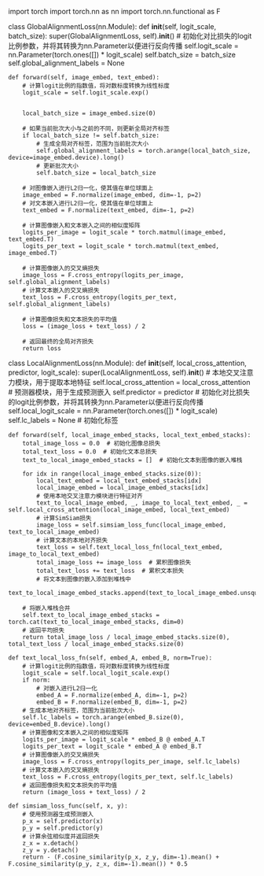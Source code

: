 import torch
import torch.nn as nn
import torch.nn.functional as F

class GlobalAlignmentLoss(nn.Module):
    def __init__(self, logit_scale, batch_size):
        super(GlobalAlignmentLoss, self).__init__()
        # 初始化对比损失的logit比例参数，并将其转换为nn.Parameter以便进行反向传播
        self.logit_scale = nn.Parameter(torch.ones([]) * logit_scale)
        self.batch_size = batch_size
        self.global_alignment_labels = None

    def forward(self, image_embed, text_embed):
        # 计算logit比例的指数值，将对数标度转换为线性标度
        logit_scale = self.logit_scale.exp()
        
        
        local_batch_size = image_embed.size(0)
        
        # 如果当前批次大小与之前的不同，则更新全局对齐标签
        if local_batch_size != self.batch_size:
            # 生成全局对齐标签，范围为当前批次大小
            self.global_alignment_labels = torch.arange(local_batch_size, device=image_embed.device).long()
            # 更新批次大小
            self.batch_size = local_batch_size

        # 对图像嵌入进行L2归一化，使其值在单位球面上
        image_embed = F.normalize(image_embed, dim=-1, p=2)
        # 对文本嵌入进行L2归一化，使其值在单位球面上
        text_embed = F.normalize(text_embed, dim=-1, p=2)

        # 计算图像嵌入和文本嵌入之间的相似度矩阵
        logits_per_image = logit_scale * torch.matmul(image_embed, text_embed.T)
        logits_per_text = logit_scale * torch.matmul(text_embed, image_embed.T)
        
        # 计算图像嵌入的交叉熵损失
        image_loss = F.cross_entropy(logits_per_image, self.global_alignment_labels)
        # 计算文本嵌入的交叉熵损失
        text_loss = F.cross_entropy(logits_per_text, self.global_alignment_labels)
        
        # 计算图像损失和文本损失的平均值
        loss = (image_loss + text_loss) / 2
        
        # 返回最终的全局对齐损失
        return loss

class LocalAlignmentLoss(nn.Module):
    def __init__(self, local_cross_attention, predictor, logit_scale):
        super(LocalAlignmentLoss, self).__init__()
        # 本地交叉注意力模块，用于提取本地特征
        self.local_cross_attention = local_cross_attention
        # 预测器模块，用于生成预测嵌入
        self.predictor = predictor
        # 初始化对比损失的logit比例参数，并将其转换为nn.Parameter以便进行反向传播
        self.local_logit_scale = nn.Parameter(torch.ones([]) * logit_scale)
        self.lc_labels = None  # 初始化标签

    def forward(self, local_image_embed_stacks, local_text_embed_stacks):
        total_image_loss = 0.0  # 初始化图像总损失
        total_text_loss = 0.0  # 初始化文本总损失
        text_to_local_image_embed_stacks = []  # 初始化文本到图像的嵌入堆栈

        for idx in range(local_image_embed_stacks.size(0)):
            local_text_embed = local_text_embed_stacks[idx]
            local_image_embed = local_image_embed_stacks[idx]
            # 使用本地交叉注意力模块进行特征对齐
            text_to_local_image_embed, _, image_to_local_text_embed, _ = self.local_cross_attention(local_image_embed, local_text_embed)
            # 计算SimSiam损失
            image_loss = self.simsiam_loss_func(local_image_embed, text_to_local_image_embed)
            # 计算文本的本地对齐损失
            text_loss = self.text_local_loss_fn(local_text_embed, image_to_local_text_embed)
            total_image_loss += image_loss  # 累积图像损失
            total_text_loss += text_loss  # 累积文本损失
            # 将文本到图像的嵌入添加到堆栈中
            text_to_local_image_embed_stacks.append(text_to_local_image_embed.unsqueeze(0))

        # 将嵌入堆栈合并
        self.text_to_local_image_embed_stacks = torch.cat(text_to_local_image_embed_stacks, dim=0)
        # 返回平均损失
        return total_image_loss / local_image_embed_stacks.size(0), total_text_loss / local_image_embed_stacks.size(0)

    def text_local_loss_fn(self, embed_A, embed_B, norm=True):
        # 计算logit比例的指数值，将对数标度转换为线性标度
        logit_scale = self.local_logit_scale.exp()
        if norm:
            # 对嵌入进行L2归一化
            embed_A = F.normalize(embed_A, dim=-1, p=2)
            embed_B = F.normalize(embed_B, dim=-1, p=2)
        # 生成本地对齐标签，范围为当前批次大小
        self.lc_labels = torch.arange(embed_B.size(0), device=embed_B.device).long()
        # 计算图像和文本嵌入之间的相似度矩阵
        logits_per_image = logit_scale * embed_B @ embed_A.T
        logits_per_text = logit_scale * embed_A @ embed_B.T
        # 计算图像嵌入的交叉熵损失
        image_loss = F.cross_entropy(logits_per_image, self.lc_labels)
        # 计算文本嵌入的交叉熵损失
        text_loss = F.cross_entropy(logits_per_text, self.lc_labels)
        # 返回图像损失和文本损失的平均值
        return (image_loss + text_loss) / 2

    def simsiam_loss_func(self, x, y):
        # 使用预测器生成预测嵌入
        p_x = self.predictor(x)
        p_y = self.predictor(y)
        # 计算余弦相似度并返回损失
        z_x = x.detach()
        z_y = y.detach()
        return - (F.cosine_similarity(p_x, z_y, dim=-1).mean() + F.cosine_similarity(p_y, z_x, dim=-1).mean()) * 0.5
